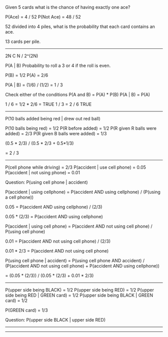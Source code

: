 Given 5 cards what is the chance of having exactly one ace?

P(Ace) = 4 / 52
P(Not Ace) = 48 / 52

52 divided into 4 piles, what is the probability that each card contains an ace.

13 cards per pile.

---

2N C N / 2^(2N)

P(A | B)
Probability to roll a 3 or 4 if the roll is even.

P(B) = 1/2
P(A) = 2/6

P(A | B) = (1/6) / (1/2) = 1 / 3


Check either of the conditions
P(A and B) =  P(A) * P(B)
P(A | B) = P(A)

1 / 6 = 1/2 * 2/6 = TRUE
1 / 3 = 2 / 6  TRUE 

---

P(10 balls added being red | drew out red ball)

P(10 balls being red) = 1/2
P(R before added) = 1/2
P(R given R balls were added) = 2/3
P(R given B balls were added) = 1/3

(0.5 * 2/3) / (0.5 * 2/3 + 0.5*1/3)

= 2 / 3

---

P(cell phone while driving) = 2/3
P(accident | use cell phone) = 0.05
P(accident | not using phone) = 0.01

Question: P(using cell phone | accident)

P(accident | using cellphone) = P(accident AND using cellphone) / (P(using a cell phone))

0.05 = P(accident AND using cellphone) / (2/3)

0.05 * (2/3) = P(accident AND using cellphone)

P(accident | using cell phone) = P(accident AND not using cell phone) / P(using cell phone)

0.01 = P(accident AND not using cell phone) / (2/3)

0.01 * 2/3 = P(accident AND not using cell phone)


P(using cell phone | accident) = P(using cell phone AND accident) / (P(accident AND not using cell phone) + P(accident AND using cellphone))

= (0.05 * (2/3)) / (0.05 * (2/3) + 0.01 * 2/3)

---

P(upper side being BLACK) = 1/2
P(upper side being RED) = 1/2 
P(upper side being RED | GREEN card) = 1/2
P(upper side being BLACK | GREEN card) = 1/2

P(GREEN card) = 1/3


Question: P(upper side BLACK | upper side RED)

---

---
